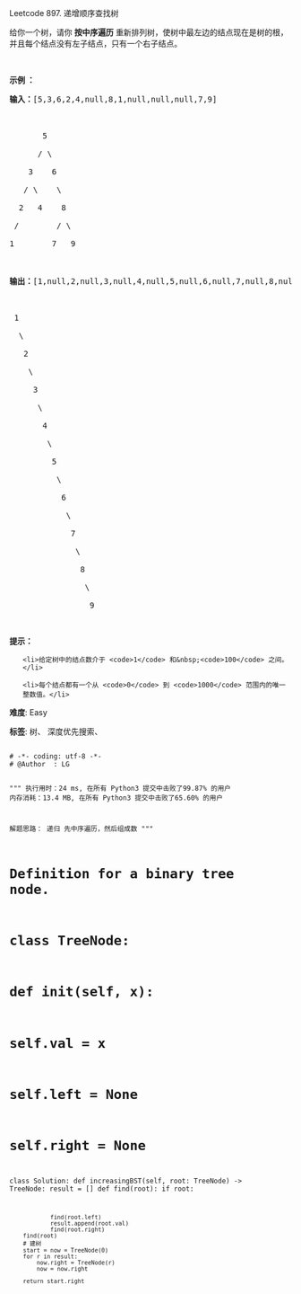 Leetcode 897. 递增顺序查找树
<p>给你一个树，请你 <strong>按中序遍历</strong> 重新排列树，使树中最左边的结点现在是树的根，并且每个结点没有左子结点，只有一个右子结点。</p>


<p>&nbsp;</p>



<p><strong>示例 ：</strong></p>



<pre><strong>输入：</strong>[5,3,6,2,4,null,8,1,null,null,null,7,9]



       5

      / \

    3    6

   / \    \

  2   4    8

&nbsp;/        / \ 

1        7   9



<strong>输出：</strong>[1,null,2,null,3,null,4,null,5,null,6,null,7,null,8,null,9]



 1

&nbsp; \

&nbsp;  2

&nbsp;   \

&nbsp;    3

&nbsp;     \

&nbsp;      4

&nbsp;       \

&nbsp;        5

&nbsp;         \

&nbsp;          6

&nbsp;           \

&nbsp;            7

&nbsp;             \

&nbsp;              8

&nbsp;               \

                 9  </pre>



<p>&nbsp;</p>



<p><strong>提示：</strong></p>



<ol>

	<li>给定树中的结点数介于 <code>1</code> 和&nbsp;<code>100</code> 之间。</li>

	<li>每个结点都有一个从 <code>0</code> 到 <code>1000</code> 范围内的唯一整数值。</li>

</ol>





 **难度**: Easy



 **标签**: 树、 深度优先搜索、 





<div class="hcb_wrap">
<pre class="prism undefined-numbers lang-python" data-lang="Python"><code>
# -*- coding: utf-8 -*-
# @Author  : LG

"""
执行用时：24 ms, 在所有 Python3 提交中击败了99.87% 的用户
内存消耗：13.4 MB, 在所有 Python3 提交中击败了65.60% 的用户

解题思路：
    递归
    先中序遍历，然后组成数
"""
# Definition for a binary tree node.
# class TreeNode:
#     def __init__(self, x):
#         self.val = x
#         self.left = None
#         self.right = None

class Solution:
    def increasingBST(self, root: TreeNode) -> TreeNode:
        result = []
        def find(root):
            if root:

                find(root.left)
                result.append(root.val)
                find(root.right)
        find(root)
        # 建树
        start = now = TreeNode(0)
        for r in result:
            now.right = TreeNode(r)
            now = now.right

        return start.right
</code></pre></div>
